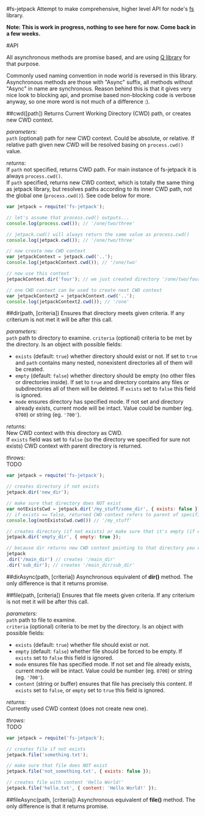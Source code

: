 #fs-jetpack
Attempt to make comprehensive, higher level API for node's [fs](http://nodejs.org/api/fs.html) library.

**Note: This is work in progress, nothing to see here for now. Come back in a few weeks.**


#API

All asynchronous methods are promise based, and are using [Q library](https://github.com/kriskowal/q) for that purpose.

Commonly used naming convention in node world is reversed in this library. Asynchronous methods are those with "Async" suffix, all methods without "Async" in name are synchronous. Reason behind this is that it gives very nice look to blocking api, and promise based non-blocking code is verbose anyway, so one more word is not much of a difference :).


##cwd([path])
Returns Current Working Directory (CWD) path, or creates new CWD context.

*parameters:*  
`path` (optional) path for new CWD context. Could be absolute, or relative. If relative path given new CWD will be resolved basing on `process.cwd()` value.

*returns:*  
If `path` not specified, returns CWD path. For main instance of fs-jetpack it is always `process.cwd()`.  
If `path` specified, returns new CWD context, which is totally the same thing as jetpack library, but resolves paths according to its inner CWD path, not the global one (`process.cwd()`). See code below for more.

```javascript
var jetpack = requite('fs-jetpack');

// let's assume that process.cwd() outputs...
console.log(process.cwd()); // '/one/two/three'

// jetpack.cwd() will always return the same value as process.cwd()
console.log(jetpack.cwd()); // '/one/two/three'

// now create new CWD context
var jetpackContext = jetpack.cwd('..');
console.log(jetpackContext.cwd()); // '/one/two'

// now use this context
jetpackContext.dir('four'); // we just created directory '/one/two/four'

// one CWD context can be used to create next CWD context
var jetpackContext2 = jetpackContext.cwd('..');
console.log(jetpackContext2.cwd()); // '/one'

```


##dir(path, [criteria])
Ensures that directory meets given criteria. If any criterium is not met it will be after this call.

*parameters:*  
`path` path to directory to examine.
`criteria` (optional) criteria to be met by the directory. Is an object with possible fields:
* `exists` (default: `true`) whether directory should exist or not. If set to `true` and `path` contains many nested, nonexistent directories all of them will be created.
* `empty` (default: `false`) whether directory should be empty (no other files or directories inside). If set to `true` and directory contains any files or subdirectories all of them will be deleted. If `exists` set to `false` this field is ignored.
* `mode` ensures directory has specified mode. If not set and directory already exists, current mode will be intact. Value could be number (eg. `0700`) or string (eg. `'700'`).

*returns:*  
New CWD context with this directory as CWD.  
If `exists` field was set to `false` (so the directory we specified for sure not exists) CWD context with parent directory is returned.

*throws:*  
TODO

```javascript
var jetpack = requite('fs-jetpack');

// creates directory if not exists
jetpack.dir('new_dir');

// make sure that directory does NOT exist
var notExistsCwd = jetpack.dir('/my_stuff/some_dir', { exists: false });
// if exists == false, returned CWD context refers to parent of specified directory
console.log(notExistsCwd.cwd()) // '/my_stuff'

// creates directory (if not exists) or make sure that it's empty (if exists)
jetpack.dir('empty_dir', { empty: true });

// because dir returns new CWD context pointing to that directory you can create dir chains
jetpack
.dir('/main_dir') // creates '/main_dir'
.dir('sub_dir'); // creates '/main_dir/sub_dir'
```


##dirAsync(path, [criteria])
Asynchronous equivalent of **dir()** method. The only difference is that it returns promise.


##file(path, [criteria])
Ensures that file meets given criteria. If any criterium is not met it will be after this call.

*parameters:*  
`path` path to file to examine.  
`criteria` (optional) criteria to be met by the directory. Is an object with possible fields:
* `exists` (default: `true`) whether file should exist or not.
* `empty` (default: `false`) whether file should be forced to be empty. If `exists` set to `false` this field is ignored.
* `mode` ensures file has specified mode. If not set and file already exists, current mode will be intact. Value could be number (eg. `0700`) or string (eg. `'700'`).
* `content` (string or buffer) ensures that file has precisely this content. If `exists` set to `false`, or `empty` set to `true` this field is ignored.

*returns:*  
Currently used CWD context (does not create new one).

*throws:*  
TODO

```javascript
var jetpack = requite('fs-jetpack');

// creates file if not exists
jetpack.file('something.txt');

// make sure that file does NOT exist
jetpack.file('not_something.txt', { exists: false });

// creates file with content 'Hello World!'
jetpack.file('hello.txt', { content: 'Hello World!' });
```


##fileAsync(path, [criteria])
Asynchronous equivalent of **file()** method. The only difference is that it returns promise.
